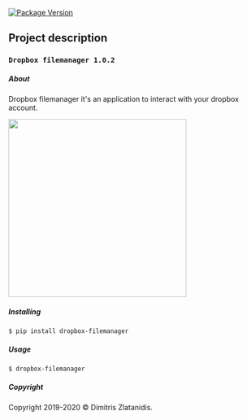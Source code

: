 <p align="left">
    <a href="https://badge.fury.io/py/dropbox-filemanager">
        <img src="https://badge.fury.io/py/dropbox-filemanager.svg" alt="Package Version">
    </a>
    
</p>


## Project description

### `Dropbox filemanager 1.0.2`


##### About
Dropbox filemanager it's an application to interact
with your dropbox account.


[<img src="https://gitlab.com/dslackw/images/raw/master/dropbox/screenshot.png"  width="350">](https://gitlab.com/dslackw/dropbox-filemanager)


##### Installing

    $ pip install dropbox-filemanager


##### Usage

    $ dropbox-filemanager


##### Copyright
Copyright 2019-2020 © Dimitris Zlatanidis.

